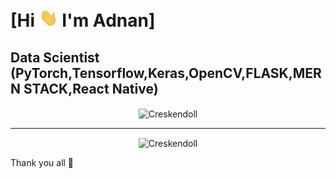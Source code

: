 # [Hi <img src="https://raw.githubusercontent.com/ABSphreak/ABSphreak/master/gifs/Hi.gif" width="30px"> I'm Adnan]

##  Data Scientist (PyTorch,Tensorflow,Keras,OpenCV,FLASK,MERN STACK,React Native)
<p align="center">
<img align="center" src="https://github-readme-stats.vercel.app/api/top-langs/?username=adnankarim&hide=java,html,css&theme=dracula" alt="Creskendoll" />
</p>


---
<p align="center">
<img align="center" src="https://github-readme-streak-stats.herokuapp.com/?user=adnankarim&theme=blue-green&hide_border=true" alt="Creskendoll" />
</p>



Thank you all  🙏
